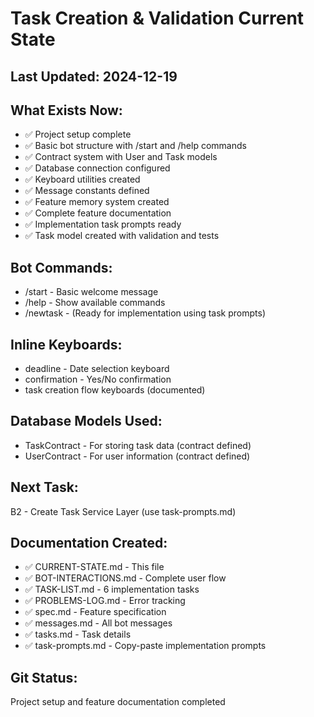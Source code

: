 # Task Creation & Validation Current State

## Last Updated: 2024-12-19

## What Exists Now:
- ✅ Project setup complete
- ✅ Basic bot structure with /start and /help commands
- ✅ Contract system with User and Task models
- ✅ Database connection configured
- ✅ Keyboard utilities created
- ✅ Message constants defined
- ✅ Feature memory system created
- ✅ Complete feature documentation
- ✅ Implementation task prompts ready
- ✅ Task model created with validation and tests

## Bot Commands:
- /start - Basic welcome message
- /help - Show available commands
- /newtask - (Ready for implementation using task prompts)

## Inline Keyboards:
- deadline - Date selection keyboard
- confirmation - Yes/No confirmation
- task creation flow keyboards (documented)

## Database Models Used:
- TaskContract - For storing task data (contract defined)
- UserContract - For user information (contract defined)

## Next Task: 
B2 - Create Task Service Layer (use task-prompts.md)

## Documentation Created:
- ✅ CURRENT-STATE.md - This file
- ✅ BOT-INTERACTIONS.md - Complete user flow
- ✅ TASK-LIST.md - 6 implementation tasks
- ✅ PROBLEMS-LOG.md - Error tracking
- ✅ spec.md - Feature specification
- ✅ messages.md - All bot messages
- ✅ tasks.md - Task details
- ✅ task-prompts.md - Copy-paste implementation prompts

## Git Status:
Project setup and feature documentation completed 
